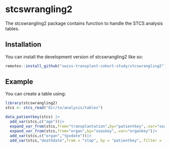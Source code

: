 
<!-- README.md is generated from README.Rmd. Please edit that file -->

# stcswrangling2

<!-- badges: start -->
<!-- badges: end -->

The stcswrangling2 package contains function to handle the STCS analysis
tables.

## Installation

You can install the development version of stcswrangling2 like so:

``` r
remotes::install_github("swiss-transplant-cohort-study/stcswrangling2")
```

## Example

You can create a table using:

``` r
library(stcswrangling2)
stcs <- stcs_read("dir/to/analysis/tables")

data_patientkey(stcs) |> 
  add_var(stcs,c("age"))|> 
  expand_var_from(stcs,from="transplantation",by="patientkey",.var="soaskey")|> 
  expand_var_from(stcs,from="organ",by="soaskey",.var="organkey")|> 
  add_var(stcs,c("organ","tpxdate"))|> 
  add_var(stcs,"deathdate",from = "stop", by = "patientkey",.filter = !is.na(deathdate))
```
